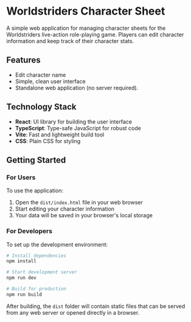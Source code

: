 # Worldstriders Character Sheet

A simple web application for managing character sheets for the Worldstriders live-action role-playing game. 
Players can edit character information and keep track of their character stats.

## Features

- Edit character name
- Simple, clean user interface
- Standalone web application (no server required).

## Technology Stack

- **React**: UI library for building the user interface
- **TypeScript**: Type-safe JavaScript for robust code
- **Vite**: Fast and lightweight build tool
- **CSS**: Plain CSS for styling

## Getting Started

### For Users

To use the application:

1. Open the `dist/index.html` file in your web browser
2. Start editing your character information
3. Your data will be saved in your browser's local storage

### For Developers

To set up the development environment:

```bash
# Install dependencies
npm install

# Start development server
npm run dev

# Build for production
npm run build
```

After building, the `dist` folder will contain static files that can be served from any web server 
or opened directly in a browser.
